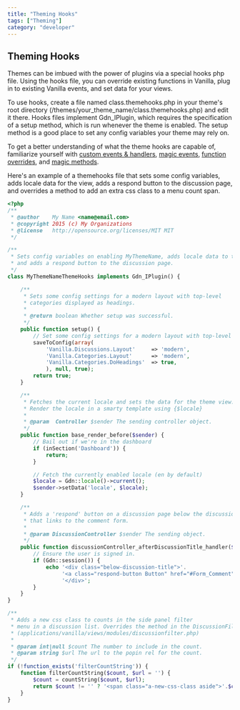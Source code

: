 ```yaml
---
title: "Theming Hooks"
tags: ["Theming"]
category: "developer"
---
```


## Theming Hooks
Themes can be imbued with the power of plugins via a special hooks php file. Using the hooks file, you can override existing functions in Vanilla, plug in to existing Vanilla events, and set data for your views.

To use hooks, create a file named class.themehooks.php in your theme's root directory (/themes/your_theme_name/class.themehooks.php) and edit it there. Hooks files implement Gdn_IPlugin, which requires the specification of a setup method, which is run whenever the theme is enabled. The setup method is a good place to set any config variables your theme may rely on.

To get a better understanding of what the theme hooks are capable of, familiarize yourself with [custom events & handlers](http://docs.vanillaforums.com/developers/plugins/#custom-events-handlers), [magic events](http://docs.vanillaforums.com/developers/plugins/#magic-events), [function overrides](http://docs.vanillaforums.com/developers/plugins/#function-overrides), and [magic methods](http://docs.vanillaforums.com/developers/plugins/#magic-methods).


Here's an example of a themehooks file that sets some config variables, adds locale data for the view, adds a respond button to the discussion page, and overrides a method to add an extra css class to a menu count span.

```php
<?php
/**
 * @author    My Name <name@email.com>
 * @copyright 2015 (c) My Organizations
 * @license   http://opensource.org/licenses/MIT MIT
 */

/**
 * Sets config variables on enabling MyThemeName, adds locale data to the view,
 * and adds a respond button to the discussion page.
 */
class MyThemeNameThemeHooks implements Gdn_IPlugin() {

    /**
     * Sets some config settings for a modern layout with top-level
     * categories displayed as headings.
     *
     * @return boolean Whether setup was successful.
     */
    public function setup() {
        // Set some config settings for a modern layout with top-level categories displayed as headings.
        saveToConfig(array(
            'Vanilla.Discussions.Layout'     => 'modern',
            'Vanilla.Categories.Layout'      => 'modern',
            'Vanilla.Categories.DoHeadings'  => true,
            ), null, true);
        return true;
    }

    /**
     * Fetches the current locale and sets the data for the theme view.
     * Render the locale in a smarty template using {$locale}
     *
     * @param  Controller $sender The sending controller object.
     */
    public function base_render_before($sender) {
        // Bail out if we're in the dashboard
        if (inSection('Dashboard')) {
            return;
        }

        // Fetch the currently enabled locale (en by default)
        $locale = Gdn::locale()->current();
        $sender->setData('locale', $locale);
    }

    /**
     * Adds a 'respond' button on a discussion page below the discussion title
     * that links to the comment form.
     *
     * @param DiscussionController $sender The sending object.
     */
    public function discussionController_afterDiscussionTitle_handler($sender) {
        // Ensure the user is signed in.
        if (Gdn::session()) {
            echo '<div class="below-discussion-title">'.
                 '<a class="respond-button Button" href="#Form_Comment">Respond</a>'.
                 '</div>';
        }
    }
}

/**
 * Adds a new css class to counts in the side panel filter
 * menu in a discussion list. Overrides the method in the DiscussionFilterModule
 * (applications/vanilla/views/modules/discussionfilter.php)
 *
 * @param int|null $count The number to include in the count.
 * @param string $url The url to the popin rel for the count.
 */
if (!function_exists('filterCountString')) {
    function filterCountString($count, $url = '') {
        $count = countString($count, $url);
        return $count != '' ? '<span class="a-new-css-class aside">'.$count.'</span>' : '';
    }
}
```
